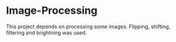 # Image-Processing

This project depends on processing some images.
Flipping, shifting, filtering and brightning was used.
